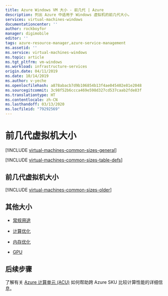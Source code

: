 ```yaml
---
title: Azure Windows VM 大小 - 前几代 | Azure
description: 列出 Azure 中适用于 Windows 虚拟机的前几代大小。
services: virtual-machines-windows
documentationcenter: ''
author: rockboyfor
manager: digimobile
editor: ''
tags: azure-resource-manager,azure-service-management
ms.assetid: ''
ms.service: virtual-machines-windows
ms.topic: article
ms.tgt_pltfrm: vm-windows
ms.workload: infrastructure-services
origin.date: 04/11/2019
ms.date: 10/14/2019
ms.author: v-yeche
ms.openlocfilehash: a878abacb7d9b106854b13f4ae045402e81e2048
ms.sourcegitcommit: 3c98f52b6ccca469e598d327cd537caab2fde83f
ms.translationtype: HT
ms.contentlocale: zh-CN
ms.lasthandoff: 03/13/2020
ms.locfileid: "79292569"
---
```

# <a name="previous-generations-of-virtual-machine-sizes"></a>前几代虚拟机大小

[!INCLUDE [virtual-machines-common-sizes-general](../../../includes/virtual-machines-common-sizes-previous-gen.md)]

[!INCLUDE [virtual-machines-common-sizes-table-defs](../../../includes/virtual-machines-common-sizes-table-defs.md)]

## <a name="older-generations-of-virtual-machine-sizes"></a>前几代虚拟机大小

[!INCLUDE [virtual-machines-common-sizes-older](../../../includes/virtual-machines-common-sizes-older.md)]

## <a name="other-sizes"></a>其他大小

- [常规用途](sizes-general.md)
- [计算优化](sizes-compute.md)
- [内存优化](sizes-memory.md)

    <!--Not Available on - [Storage optimized](sizes-storage.md)-->
    
- [GPU](sizes-gpu.md)

    <!--Not Available on - [High performance compute](sizes-hpc.md)-->

## <a name="next-steps"></a>后续步骤

了解有关 [Azure 计算单元 (ACU)](acu.md) 如何帮助跨 Azure SKU 比较计算性能的详细信息。

<!-- Update_Description: update meta properties -->
